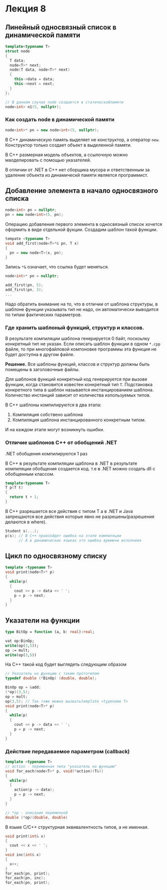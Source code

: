 # Лекция 8

## Линейный односвязный список в динамической памяти

```cpp
template<typename T>
struct node
{
  T data;
  node<T>* next;
  node(T data, node<T>* next)
  {
    this->data = data;
    this->next = next;
  }
};

// В данном случае node создается в статическойпамяти
node<int> n1(5, nullptr);
```

### Как создать node<T> в динамической памяти

```cpp
node<int>* pn = new node<int>(5, nullptr);
```

В C++ динамическую память выделяет не конструктор, а оператор `new`. Конструктор только создает объект в выделенной памяти.

В C++ размерная модель объектов, а ссылочную можно маоделировать с помощью указателей.

В отличии от .NET в C++ нет сборщика мусора и ответственным за удаление объекта из динамическй памяти является программист.


## Добавление элемента в начало односвязного списка


```cpp
node<int> pn = nullptr;
pn = new node<int>(5, pn);
```

Операцию добавления первого элемента в односвязный список хочется оформить в виде отдельной фукции. Создадим шаблон  такой функции.

```cpp
tempate <typename T>
void add_first(node<T>*& pn, T x)
{
  pn = new node<T>(x, pn);
}
```

Запись `*&` означает, что ссылка будет меняться.

```cpp
node<int>* pn = nullptr;

add_first(pn, 5);
add_first(pn, 3);
...
```

Надо обратить внимание на то, что в отличии от шаблона структуры, в шаблоне функции указывать тип не надо, он автоматически выводится по типам фактических параметров.


### Где хранить шаблоный функций, структур и классов.

В результате компиляции шаблона генерируется 0 байт, поскоьлку конкретный тип не указан.
Если описать шаблон функции в одном `*.cpp` файле, то при многофайловой компоновке программы эта функция не будет доступна в другом файле.

**Решение.** Все шаблоны  функций, классов и структур должны быть помещены в заголовочные файлы.

Для шаблонов  функций конкретный код генерируется при вызове функции, когда становится известен конкретный тип `Т`. 
Подстановка конкретного типа в шаблон называется инстанцированием шаблона.
Количество инстанций зависит от количества изпользуемых типов.

В C++ шаблоны компилируются в два этапа:

1. Компиляция собствено шаблона
2. Компиляция шаблона инстанцированного конкретным типом.

И на каждом этапе могут возникнуть ошибки. 


### Отличие шаблонов C++ от обобщений .NET

.NET обобщения компилируются 1 раз

В С++ в результате компиляции щаблона в .NET в результате компиляции обобщения создается код. т.е в .NET можно создать dll с обобщенным классом.

```cpp
template<typename T>
T p(T t)
{
  return t + 1;
}
```
В C++ разрешается все действия с типом T а в .NET и Java запрещаются все действия которые явно не  разрешены(разрешения делаются в where). 

```cpp
Student s(...);
p(s); // В C++ произойдет ошибка на этапе компиляции
      // А в динамических языках это ошибка времени исполнеия
```

## Цикл по односвязному списку

```cpp
template <typename T>
void print(node<T>* p)
{
  while(p)
  {
    cout << p -> data << ' ';
    p = p -> next;
  }
}
```

## Указатели на функции

```pas
type BitOp = function (a, b: real):real;

vat op:BinOp;
write(op(3,5));
op := mult;
write(op(3,5))
```

На C++ такой код будет выглядеть следующим образом

```cpp
// Указатель на функцию с таким прототипом
typedef double (*BinOp) (double, double);

BinOp op = &add;
(*op)(3,5);
op = mult;
op(3,5); // Так тоже можно вызватьtemplate <typename T>
void print(node<T>* p)
{
  while(p)
  {
    cout << p -> data << ' ';
    p = p -> next;
  }
}
```

### Действие передаваемое параметром (callback)

```cpp
template <typename T>
// action - переменная типа "указатель на функцию"
void for_each(node<T>* p, void(*action)(T&))
{
  while(p)
  {
    action(p -> data);
    p = p -> next;
  }
}

// *op - описание переменной
double (*op)(double, double)
```
В языке C/C++ структурная эквивалентность типов, а не именная.

```cpp
void print(int& x)
{
  cout << x << ' ';
}
void inc(int& x)
{
  x++;
}
for_each(pn, print);
for_each(pn, inc);
for_each(pn, print);
```
